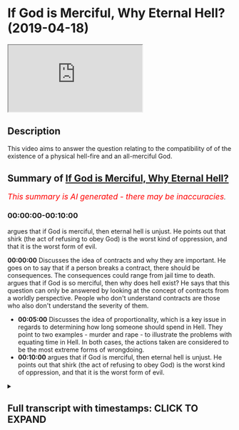 # If God is Merciful, Why Eternal Hell? (2019-04-18)

<iframe loading='lazy' allow='autoplay' src='https://www.youtube.com/embed/8pYwCzTTiG4'></iframe>

## Description

This video aims to answer the question relating to the compatibility of of the existence of a physical hell-fire and an all-merciful God.

## Summary of [If God is Merciful, Why Eternal Hell?](https://www.youtube.com/watch?v=8pYwCzTTiG4)

*<span style="color:red; font-size:125%">This summary is AI generated - there may be inaccuracies</span>. [](/)*

### <a onclick="modifyYTiframeseektime('0')">00:00:00-00:10:00</a>

argues that if God is merciful, then eternal hell is unjust. He points out that shirk (the act of refusing to obey God) is the worst kind of oppression, and that it is the worst form of evil.

**<a onclick="modifyYTiframeseektime('0')">00:00:00</a>** Discusses the idea of contracts and why they are important. He goes on to say that if a person breaks a contract, there should be consequences. The consequences could range from jail time to death. argues that if God is so merciful, then why does hell exist? He says that this question can only be answered by looking at the concept of contracts from a worldly perspective. People who don't understand contracts are those who also don't understand the severity of them.

* **<a onclick="modifyYTiframeseektime('300')">00:05:00</a>** Discusses the idea of proportionality, which is a key issue in regards to determining how long someone should spend in Hell. They point to two examples - murder and rape - to illustrate the problems with equating time in Hell. In both cases, the actions taken are considered to be the most extreme forms of wrongdoing.
* **<a onclick="modifyYTiframeseektime('600')">00:10:00</a>** argues that if God is merciful, then eternal hell is unjust. He points out that shirk (the act of refusing to obey God) is the worst kind of oppression, and that it is the worst form of evil.

<details><summary><h2>Full transcript with timestamps: CLICK TO EXPAND</h2></summary>

<a onclick="modifyYTiframeseektime('0')">0:00:00</a> why am I talking about contract and why  
<a onclick="modifyYTiframeseektime('2')">0:00:02</a> why my dad made that up that version the  
<a onclick="modifyYTiframeseektime('4')">0:00:04</a> reason is this there is something which  
<a onclick="modifyYTiframeseektime('7')">0:00:07</a> unifies yes Western saw and Islamic  
<a onclick="modifyYTiframeseektime('11')">0:00:11</a> thought and it is the idea of contract  
<a onclick="modifyYTiframeseektime('13')">0:00:13</a> it is the idea of contract the Quran  
<a onclick="modifyYTiframeseektime('17')">0:00:17</a> says er you a lady named Oh Bulbul are  
<a onclick="modifyYTiframeseektime('19')">0:00:19</a> quotes o you who believe  
<a onclick="modifyYTiframeseektime('22')">0:00:22</a> to fill the contracts and in liberal  
<a onclick="modifyYTiframeseektime('26')">0:00:26</a> theory one of the underpinning things is  
<a onclick="modifyYTiframeseektime('28')">0:00:28</a> God make sure that you fulfill the  
<a onclick="modifyYTiframeseektime('30')">0:00:30</a> contract because it's so obvious that  
<a onclick="modifyYTiframeseektime('35')">0:00:35</a> chaos would ensue listen carefully chaos  
<a onclick="modifyYTiframeseektime('39')">0:00:39</a> would ensue if contracts are not abided  
<a onclick="modifyYTiframeseektime('42')">0:00:42</a> by imagine you have peace treaties  
<a onclick="modifyYTiframeseektime('45')">0:00:45</a> between countries and they're revoked  
<a onclick="modifyYTiframeseektime('47')">0:00:47</a> straight away because contracts are not  
<a onclick="modifyYTiframeseektime('48')">0:00:48</a> respected contracts are important on  
<a onclick="modifyYTiframeseektime('53')">0:00:53</a> everyone's world view on our world view  
<a onclick="modifyYTiframeseektime('56')">0:00:56</a> and on their world view why is that  
<a onclick="modifyYTiframeseektime('59')">0:00:59</a> important because imagine listen  
<a onclick="modifyYTiframeseektime('64')">0:01:04</a> carefully what is the consequence  
<a onclick="modifyYTiframeseektime('67')">0:01:07</a> according to them of rupturing a  
<a onclick="modifyYTiframeseektime('72')">0:01:12</a> contract yeah you can have anarchy but  
<a onclick="modifyYTiframeseektime('76')">0:01:16</a> usually the law has in place legal  
<a onclick="modifyYTiframeseektime('79')">0:01:19</a> consequences yes if the law hasn't quit  
<a onclick="modifyYTiframeseektime('81')">0:01:21</a> and place legal consequences which can  
<a onclick="modifyYTiframeseektime('83')">0:01:23</a> range from prison sentence to finding to  
<a onclick="modifyYTiframeseektime('85')">0:01:25</a> death in the case of treason the idea  
<a onclick="modifyYTiframeseektime('88')">0:01:28</a> that there should be a consequence  
<a onclick="modifyYTiframeseektime('90')">0:01:30</a> attached to a severing of a contract is  
<a onclick="modifyYTiframeseektime('93')">0:01:33</a> universally understood almost except  
<a onclick="modifyYTiframeseektime('95')">0:01:35</a> with anarchists and other people right I  
<a onclick="modifyYTiframeseektime('98')">0:01:38</a> imagine this imagine we as human beings  
<a onclick="modifyYTiframeseektime('101')">0:01:41</a> are severing a contract with the  
<a onclick="modifyYTiframeseektime('108')">0:01:48</a> ultimate source of protection wait a  
<a onclick="modifyYTiframeseektime('111')">0:01:51</a> minute stay that one more time I don't  
<a onclick="modifyYTiframeseektime('114')">0:01:54</a> know how you made that diversion and you  
<a onclick="modifyYTiframeseektime('115')">0:01:55</a> came back and what you're talking about  
<a onclick="modifyYTiframeseektime('117')">0:01:57</a> the ultimate source of protection we  
<a onclick="modifyYTiframeseektime('120')">0:02:00</a> believe is Allah he provides the  
<a onclick="modifyYTiframeseektime('123')">0:02:03</a> ultimate source of protection so isn't  
<a onclick="modifyYTiframeseektime('128')">0:02:08</a> it the same logic to suppose to  
<a onclick="modifyYTiframeseektime('131')">0:02:11</a> postulate to submit to say  
<a onclick="modifyYTiframeseektime('133')">0:02:13</a> if you break the contract that was  
<a onclick="modifyYTiframeseektime('137')">0:02:17</a> initially in place some it's up and that  
<a onclick="modifyYTiframeseektime('141')">0:02:21</a> you agreed upon and the prime model  
<a onclick="modifyYTiframeseektime('143')">0:02:23</a> sales if you sell that contract there  
<a onclick="modifyYTiframeseektime('147')">0:02:27</a> should be a consequence and it's within  
<a onclick="modifyYTiframeseektime('152')">0:02:32</a> the rights of the source of protection  
<a onclick="modifyYTiframeseektime('157')">0:02:37</a> to remove that protection from you  
<a onclick="modifyYTiframeseektime('165')">0:02:45</a> that's why the question that's usually  
<a onclick="modifyYTiframeseektime('167')">0:02:47</a> postulated in these discussions is if  
<a onclick="modifyYTiframeseektime('171')">0:02:51</a> God is so merciful then why does hell  
<a onclick="modifyYTiframeseektime('175')">0:02:55</a> exists why is he putting the people in  
<a onclick="modifyYTiframeseektime('177')">0:02:57</a> the Hellfire  
<a onclick="modifyYTiframeseektime('179')">0:02:59</a> what kind of merciful God is that he  
<a onclick="modifyYTiframeseektime('181')">0:03:01</a> putting their people in the Hellfire  
<a onclick="modifyYTiframeseektime('182')">0:03:02</a> what kind of Justice is that the  
<a onclick="modifyYTiframeseektime('186')">0:03:06</a> Hellfire is an ultimate manifestation of  
<a onclick="modifyYTiframeseektime('192')">0:03:12</a> the removal of a large protection from  
<a onclick="modifyYTiframeseektime('197')">0:03:17</a> humans see the whole time  
<a onclick="modifyYTiframeseektime('200')">0:03:20</a> the Hellfire is an ultimate  
<a onclick="modifyYTiframeseektime('203')">0:03:23</a> manifestation of the removal of a large  
<a onclick="modifyYTiframeseektime('208')">0:03:28</a> protection from human beings and since  
<a onclick="modifyYTiframeseektime('214')">0:03:34</a> we agree on the premise that's  
<a onclick="modifyYTiframeseektime('220')">0:03:40</a> consequentially justifiable to say that  
<a onclick="modifyYTiframeseektime('226')">0:03:46</a> protection should no longer be afforded  
<a onclick="modifyYTiframeseektime('228')">0:03:48</a> to those who serve Allah contracts then  
<a onclick="modifyYTiframeseektime('232')">0:03:52</a> what more contracts more problematic to  
<a onclick="modifyYTiframeseektime('236')">0:03:56</a> sever than the one who is providing for  
<a onclick="modifyYTiframeseektime('238')">0:03:58</a> you in all aspects and domains and  
<a onclick="modifyYTiframeseektime('241')">0:04:01</a> spheres of life the answer to that  
<a onclick="modifyYTiframeseektime('245')">0:04:05</a> question is the people that don't  
<a onclick="modifyYTiframeseektime('250')">0:04:10</a> understand the Hellfire and the  
<a onclick="modifyYTiframeseektime('252')">0:04:12</a> punishment therein are those same people  
<a onclick="modifyYTiframeseektime('255')">0:04:15</a> that don't understand the severity of  
<a onclick="modifyYTiframeseektime('259')">0:04:19</a> the contract and they have agreed to and  
<a onclick="modifyYTiframeseektime('262')">0:04:22</a> that they were reminded off  
<a onclick="modifyYTiframeseektime('266')">0:04:26</a> in this world so you see it all makes  
<a onclick="modifyYTiframeseektime('273')">0:04:33</a> sense now  
<a onclick="modifyYTiframeseektime('274')">0:04:34</a> but someone may argue someone may argue  
<a onclick="modifyYTiframeseektime('278')">0:04:38</a> and say but hold on no problem I  
<a onclick="modifyYTiframeseektime('281')">0:04:41</a> understand this concept I understand yes  
<a onclick="modifyYTiframeseektime('286')">0:04:46</a> that if you sever the contract there  
<a onclick="modifyYTiframeseektime('289')">0:04:49</a> should be consequences  
<a onclick="modifyYTiframeseektime('291')">0:04:51</a> yeah if you sever the contract there  
<a onclick="modifyYTiframeseektime('294')">0:04:54</a> should be consequences from this  
<a onclick="modifyYTiframeseektime('296')">0:04:56</a> perspective God is within his rights to  
<a onclick="modifyYTiframeseektime('299')">0:04:59</a> give you those consequences  
<a onclick="modifyYTiframeseektime('303')">0:05:03</a> so what then about proportionality for  
<a onclick="modifyYTiframeseektime('308')">0:05:08</a> instance if someone was a Kaffir for  
<a onclick="modifyYTiframeseektime('311')">0:05:11</a> this believer someone who severed the  
<a onclick="modifyYTiframeseektime('313')">0:05:13</a> contract because ways it is believer at  
<a onclick="modifyYTiframeseektime('316')">0:05:16</a> this believer if someone kasev literally  
<a onclick="modifyYTiframeseektime('321')">0:05:21</a> means kuffara from the farmer the farmer  
<a onclick="modifyYTiframeseektime('325')">0:05:25</a> because he's literally covering the  
<a onclick="modifyYTiframeseektime('328')">0:05:28</a> truth like the seeds you coat it with  
<a onclick="modifyYTiframeseektime('332')">0:05:32</a> soil and the truth you're covering it  
<a onclick="modifyYTiframeseektime('335')">0:05:35</a> with falsehood and that is the ultimate  
<a onclick="modifyYTiframeseektime('337')">0:05:37</a> manifestation of the severing of the  
<a onclick="modifyYTiframeseektime('340')">0:05:40</a> contract well the question of  
<a onclick="modifyYTiframeseektime('343')">0:05:43</a> proportionality will come into play  
<a onclick="modifyYTiframeseektime('344')">0:05:44</a> because they'll say ok if they were  
<a onclick="modifyYTiframeseektime('346')">0:05:46</a> disbelievers for three years or five  
<a onclick="modifyYTiframeseektime('349')">0:05:49</a> years or ten years or twenty years then  
<a onclick="modifyYTiframeseektime('352')">0:05:52</a> why should they be in the Hellfire  
<a onclick="modifyYTiframeseektime('353')">0:05:53</a> forever  
<a onclick="modifyYTiframeseektime('354')">0:05:54</a> and this is a lack of proportionality  
<a onclick="modifyYTiframeseektime('359')">0:05:59</a> yes this is a lack of proportionality  
<a onclick="modifyYTiframeseektime('362')">0:06:02</a> well we say to that who told you that  
<a onclick="modifyYTiframeseektime('369')">0:06:09</a> times did all be treated equally and  
<a onclick="modifyYTiframeseektime('372')">0:06:12</a> sins should be connected to time  
<a onclick="modifyYTiframeseektime('375')">0:06:15</a> inextricably let me give an example and  
<a onclick="modifyYTiframeseektime('377')">0:06:17</a> this brother of mine codable andalusi we  
<a onclick="modifyYTiframeseektime('382')">0:06:22</a> were discussing this he was giving me  
<a onclick="modifyYTiframeseektime('383')">0:06:23</a> these pointers was a really good example  
<a onclick="modifyYTiframeseektime('385')">0:06:25</a> he gave I like to give him credit for  
<a onclick="modifyYTiframeseektime('388')">0:06:28</a> that he said for example if someone  
<a onclick="modifyYTiframeseektime('391')">0:06:31</a> takes out a knife and he stabs someone  
<a onclick="modifyYTiframeseektime('395')">0:06:35</a> goes straight for the jugular and kills  
<a onclick="modifyYTiframeseektime('398')">0:06:38</a> the person in three  
<a onclick="modifyYTiframeseektime('399')">0:06:39</a> seconds yes if someone does that in  
<a onclick="modifyYTiframeseektime('403')">0:06:43</a> three seconds should they be punished  
<a onclick="modifyYTiframeseektime('407')">0:06:47</a> for three seconds on this logic they  
<a onclick="modifyYTiframeseektime('412')">0:06:52</a> should be why not three seconds the only  
<a onclick="modifyYTiframeseektime('416')">0:06:56</a> were transgressing for three seconds so  
<a onclick="modifyYTiframeseektime('418')">0:06:58</a> go into prison for three seconds or do  
<a onclick="modifyYTiframeseektime('421')">0:07:01</a> this we'll go to the Hellfire for three  
<a onclick="modifyYTiframeseektime('422')">0:07:02</a> seconds no clearly there's a problem  
<a onclick="modifyYTiframeseektime('424')">0:07:04</a> with equating time here so the idea is  
<a onclick="modifyYTiframeseektime('429')">0:07:09</a>  or the association of partners with  
<a onclick="modifyYTiframeseektime('434')">0:07:14</a> Allah is valued so epistemic Lehi and  
<a onclick="modifyYTiframeseektime('439')">0:07:19</a> the ranking of crimes because is the  
<a onclick="modifyYTiframeseektime('443')">0:07:23</a> ultimate it is the ultimate rupturing of  
<a onclick="modifyYTiframeseektime('448')">0:07:28</a> the most important contracts by even  
<a onclick="modifyYTiframeseektime('451')">0:07:31</a> doing it for one second even believing  
<a onclick="modifyYTiframeseektime('455')">0:07:35</a> in that and doing it for one second it's  
<a onclick="modifyYTiframeseektime('458')">0:07:38</a> conceivable for one second two seconds  
<a onclick="modifyYTiframeseektime('461')">0:07:41</a> five seconds and you die upon it and  
<a onclick="modifyYTiframeseektime('464')">0:07:44</a> although your last five seconds that you  
<a onclick="modifyYTiframeseektime('466')">0:07:46</a> will be in eternal punishment in the  
<a onclick="modifyYTiframeseektime('469')">0:07:49</a> Hellfire and that is logically  
<a onclick="modifyYTiframeseektime('471')">0:07:51</a> rationally justifiable on both  
<a onclick="modifyYTiframeseektime('475')">0:07:55</a> worldviews because to understand Allah  
<a onclick="modifyYTiframeseektime('483')">0:08:03</a> and for hate we must understand shift  
<a onclick="modifyYTiframeseektime('488')">0:08:08</a> and how dark and horrible and evil and  
<a onclick="modifyYTiframeseektime('494')">0:08:14</a> grotesque and disgusting this crime is  
<a onclick="modifyYTiframeseektime('502')">0:08:22</a> out there someone redirects their  
<a onclick="modifyYTiframeseektime('510')">0:08:30</a> veneration  
<a onclick="modifyYTiframeseektime('511')">0:08:31</a> they love their or their hope their  
<a onclick="modifyYTiframeseektime('518')">0:08:38</a> faith  
<a onclick="modifyYTiframeseektime('520')">0:08:40</a> from the one who is offering all sorts  
<a onclick="modifyYTiframeseektime('524')">0:08:44</a> of health and also says a protection  
<a onclick="modifyYTiframeseektime('526')">0:08:46</a> from fear who is a loss of a Noah to  
<a onclick="modifyYTiframeseektime('529')">0:08:49</a> Allah this is the most problematic and  
<a onclick="modifyYTiframeseektime('534')">0:08:54</a> egregious and the most vile of crimes  
<a onclick="modifyYTiframeseektime('539')">0:08:59</a> any human being could do well success  
<a onclick="modifyYTiframeseektime('542')">0:09:02</a> was the murder was the rape there's  
<a onclick="modifyYTiframeseektime('546')">0:09:06</a> nothing worse than that  
<a onclick="modifyYTiframeseektime('548')">0:09:08</a> why is murder on because it's an  
<a onclick="modifyYTiframeseektime('552')">0:09:12</a> ultimate violation of someone's right to  
<a onclick="modifyYTiframeseektime('556')">0:09:16</a> life why is rape run because it's an  
<a onclick="modifyYTiframeseektime('562')">0:09:22</a> ultimate violation of a man or a woman's  
<a onclick="modifyYTiframeseektime('566')">0:09:26</a> right to dignity and to decision-making  
<a onclick="modifyYTiframeseektime('569')">0:09:29</a> in sexual intercourse so why is  
<a onclick="modifyYTiframeseektime('576')">0:09:36</a> wrong because it's an ultimate  
<a onclick="modifyYTiframeseektime('579')">0:09:39</a> redirection it's an ultimate redirection  
<a onclick="modifyYTiframeseektime('586')">0:09:46</a> of all of the attitudes the beliefs and  
<a onclick="modifyYTiframeseektime('591')">0:09:51</a> the actions that should be positions to  
<a onclick="modifyYTiframeseektime('598')">0:09:58</a> the one who allows them to be positioned  
<a onclick="modifyYTiframeseektime('600')">0:10:00</a> to anything in the first place to other  
<a onclick="modifyYTiframeseektime('603')">0:10:03</a> than him it's the worst kind of  
<a onclick="modifyYTiframeseektime('607')">0:10:07</a> oppression shirk is the worst kind of  
<a onclick="modifyYTiframeseektime('611')">0:10:11</a> oppression  
</details>
